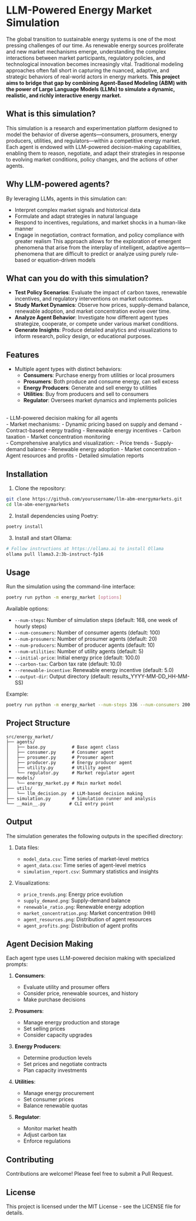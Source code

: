 # LLM-Powered Energy Market Simulation

The global transition to sustainable energy systems is one of the most pressing challenges of our time. As renewable energy sources proliferate and new market mechanisms emerge, understanding the complex interactions between market participants, regulatory policies, and technological innovation becomes increasingly vital. Traditional modeling approaches often fall short in capturing the nuanced, adaptive, and strategic behaviors of real-world actors in energy markets.
**This project aims to bridge that gap by combining Agent-Based Modeling (ABM) with the power of Large Language Models (LLMs) to simulate a dynamic, realistic, and richly interactive energy market.**

## What is this simulation?
This simulation is a research and experimentation platform designed to model the behavior of diverse agents—consumers, prosumers, energy producers, utilities, and regulators—within a competitive energy market. Each agent is endowed with LLM-powered decision-making capabilities, enabling them to reason, negotiate, and adapt their strategies in response to evolving market conditions, policy changes, and the actions of other agents.

## Why LLM-powered agents?
By leveraging LLMs, agents in this simulation can:
- Interpret complex market signals and historical data
- Formulate and adapt strategies in natural language
- Respond to incentives, regulations, and market shocks in a human-like manner
- Engage in negotiation, contract formation, and policy compliance with greater realism
This approach allows for the exploration of emergent phenomena that arise from the interplay of intelligent, adaptive agents—phenomena that are difficult to predict or analyze using purely rule-based or equation-driven models

## What can you do with this simulation?
- **Test Policy Scenarios**: Evaluate the impact of carbon taxes, renewable incentives, and regulatory interventions on market outcomes.
- **Study Market Dynamics**: Observe how prices, supply-demand balance, renewable adoption, and market concentration evolve over time.
- **Analyze Agent Behavior**: Investigate how different agent types strategize, cooperate, or compete under various market conditions.
- **Generate Insights**: Produce detailed analytics and visualizations to inform research, policy design, or educational purposes.


## Features

- Multiple agent types with distinct behaviors:
  - **Consumers**: Purchase energy from utilities or local prosumers
  - **Prosumers**: Both produce and consume energy, can sell excess
  - **Energy Producers**: Generate and sell energy to utilities
  - **Utilities**: Buy from producers and sell to consumers
  - **Regulator**: Oversees market dynamics and implements policies
<br>
- LLM-powered decision making for all agents
<br>
- Market mechanisms:
  - Dynamic pricing based on supply and demand
  - Contract-based energy trading
  - Renewable energy incentives
  - Carbon taxation
  - Market concentration monitoring
<br>
- Comprehensive analytics and visualization:
  - Price trends
  - Supply-demand balance
  - Renewable energy adoption
  - Market concentration
  - Agent resources and profits
  - Detailed simulation reports

## Installation

1. Clone the repository:
```bash
git clone https://github.com/yourusername/llm-abm-energymarkets.git
cd llm-abm-energymarkets
```

2. Install dependencies using Poetry:
```bash
poetry install
```

3. Install and start Ollama:
```bash
# Follow instructions at https://ollama.ai to install Ollama
ollama pull llama3.2:3b-instruct-fp16
```

## Usage

Run the simulation using the command-line interface:

```bash
poetry run python -m energy_market [options]
```

Available options:
- `--num-steps`: Number of simulation steps (default: 168, one week of hourly steps)
- `--num-consumers`: Number of consumer agents (default: 100)
- `--num-prosumers`: Number of prosumer agents (default: 20)
- `--num-producers`: Number of producer agents (default: 10)
- `--num-utilities`: Number of utility agents (default: 5)
- `--initial-price`: Initial energy price (default: 100.0)
- `--carbon-tax`: Carbon tax rate (default: 10.0)
- `--renewable-incentive`: Renewable energy incentive (default: 5.0)
- `--output-dir`: Output directory (default: results_YYYY-MM-DD_HH-MM-SS)

Example:
```bash
poetry run python -m energy_market --num-steps 336 --num-consumers 200 --carbon-tax 15.0
```

## Project Structure

```
src/energy_market/
├── agents/
│   ├── base.py          # Base agent class
│   ├── consumer.py      # Consumer agent
│   ├── prosumer.py      # Prosumer agent
│   ├── producer.py      # Energy producer agent
│   ├── utility.py       # Utility agent
│   └── regulator.py     # Market regulator agent
├── models/
│   └── energy_market.py # Main market model
├── utils/
│   └── llm_decision.py  # LLM-based decision making
├── simulation.py        # Simulation runner and analysis
└── __main__.py         # CLI entry point
```

## Output

The simulation generates the following outputs in the specified directory:

1. Data files:
   - `model_data.csv`: Time series of market-level metrics
   - `agent_data.csv`: Time series of agent-level metrics
   - `simulation_report.csv`: Summary statistics and insights

2. Visualizations:
   - `price_trends.png`: Energy price evolution
   - `supply_demand.png`: Supply-demand balance
   - `renewable_ratio.png`: Renewable energy adoption
   - `market_concentration.png`: Market concentration (HHI)
   - `agent_resources.png`: Distribution of agent resources
   - `agent_profits.png`: Distribution of agent profits

## Agent Decision Making

Each agent type uses LLM-powered decision making with specialized prompts:

1. **Consumers**:
   - Evaluate utility and prosumer offers
   - Consider price, renewable sources, and history
   - Make purchase decisions

2. **Prosumers**:
   - Manage energy production and storage
   - Set selling prices
   - Consider capacity upgrades

3. **Energy Producers**:
   - Determine production levels
   - Set prices and negotiate contracts
   - Plan capacity investments

4. **Utilities**:
   - Manage energy procurement
   - Set consumer prices
   - Balance renewable quotas

5. **Regulator**:
   - Monitor market health
   - Adjust carbon tax
   - Enforce regulations

## Contributing

Contributions are welcome! Please feel free to submit a Pull Request.

## License

This project is licensed under the MIT License - see the LICENSE file for details.